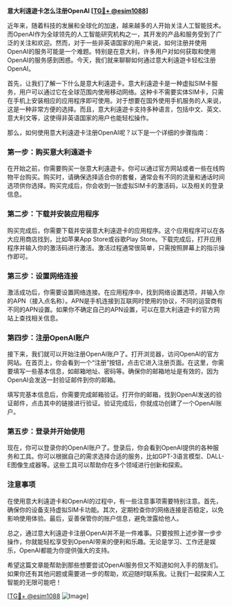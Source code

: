 **意大利遠遊卡怎么注册OpenAI [[TG💪+ @esim1088](https://t.me/s/esim1088)]**

近年来，随着科技的发展和全球化的加速，越来越多的人开始关注人工智能技术。而OpenAI作为全球领先的人工智能研究机构之一，其开发的产品和服务受到了广泛的关注和欢迎。然而，对于一些非英语国家的用户来说，如何注册并使用OpenAI的服务可能是一个难题。特别是在意大利，许多用户对如何获取和使用OpenAI的服务感到困惑。今天，我们就来聊聊如何通过意大利遠遊卡轻松注册OpenAI。

首先，让我们了解一下什么是意大利遠遊卡。意大利遠遊卡是一种虚拟SIM卡服务，用户可以通过它在全球范围内使用移动网络。这种卡不需要实体SIM卡，只需在手机上安装相应的应用程序即可使用。对于想要在国外使用手机服务的人来说，这是一种非常方便的选择。而且，意大利遠遊卡支持多种语言，包括中文、英文、意大利文等，这使得非英语国家的用户也能轻松操作。

那么，如何使用意大利遠遊卡注册OpenAI呢？以下是一个详细的步骤指南：

### 第一步：购买意大利遠遊卡

在开始之前，你需要购买一张意大利遠遊卡。你可以通过官方网站或者一些在线购物平台购买。购买时，请确保选择适合你的套餐，通常会有不同的流量和通话时间选项供你选择。购买完成后，你会收到一张虚拟SIM卡的激活码，以及相关的登录信息。

### 第二步：下载并安装应用程序

购买完成后，你需要下载并安装意大利遠遊卡的应用程序。这个应用程序可以在各大应用商店找到，比如苹果App Store或谷歌Play Store。下载完成后，打开应用程序并输入你的激活码进行激活。激活过程通常很简单，只需按照屏幕上的指示操作即可。

### 第三步：设置网络连接

激活成功后，你需要设置网络连接。在应用程序中，找到网络设置选项，并输入你的APN（接入点名称）。APN是手机连接到互联网时使用的协议，不同的运营商有不同的APN设置。如果你不确定自己的APN设置，可以在意大利遠遊卡的官方网站上查找相关信息。

### 第四步：注册OpenAI账户

接下来，我们就可以开始注册OpenAI账户了。打开浏览器，访问OpenAI的官方网站。在首页上，你会看到一个“注册”按钮，点击它进入注册页面。在这里，你需要填写一些基本信息，如邮箱地址、密码等。确保你的邮箱地址是有效的，因为OpenAI会发送一封验证邮件到你的邮箱。

填写完基本信息后，你需要完成邮箱验证。打开你的邮箱，找到OpenAI发送的验证邮件，点击其中的链接进行验证。验证完成后，你就成功创建了一个OpenAI账户。

### 第五步：登录并开始使用

现在，你可以登录你的OpenAI账户了。登录后，你会看到OpenAI提供的各种服务和工具。你可以根据自己的需求选择合适的服务，比如GPT-3语言模型、DALL-E图像生成器等。这些工具可以帮助你在多个领域进行创新和探索。

### 注意事项

在使用意大利遠遊卡和OpenAI的过程中，有一些注意事项需要特别注意。首先，确保你的设备支持虚拟SIM卡功能。其次，定期检查你的网络连接是否稳定，以免影响使用体验。最后，妥善保管你的账户信息，避免泄露给他人。

总之，通过意大利遠遊卡注册OpenAI并不是一件难事。只要按照上述步骤一步步操作，你就能轻松享受到OpenAI带来的便利和乐趣。无论是学习、工作还是娱乐，OpenAI都能为你提供强大的支持。

希望这篇文章能帮助到那些想要尝试OpenAI服务但又不知道如何入手的朋友们。如果你还有其他问题或需要进一步的帮助，欢迎随时联系我。让我们一起探索人工智能的无限可能吧！

[[TG💪+ @esim1088](https://t.me/s/esim1088) ![Image](https://i.postimg.cc/4NQfJmqS/Snipaste-2025-05-13-00-14-12.png)]